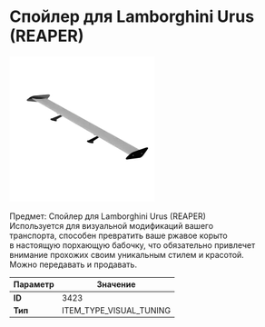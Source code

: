 # Спойлер для Lamborghini Urus (REAPER)

![Item Image](../img/3423.webp?raw=true)

Предмет: Спойлер для Lamborghini Urus (REAPER)<br>Используется для визуальной модификаций вашего<br>транспорта, способен превратить ваше ржавое корыто<br>в настоящую порхающую бабочку, что обязательно привлечет<br>внимание прохожих своим уникальным стилем и красотой.<br>Можно передавать и продавать.


| Параметр | Значение |
|----------|----------|
| **ID** | 3423 |
| **Тип** | ITEM_TYPE_VISUAL_TUNING |

